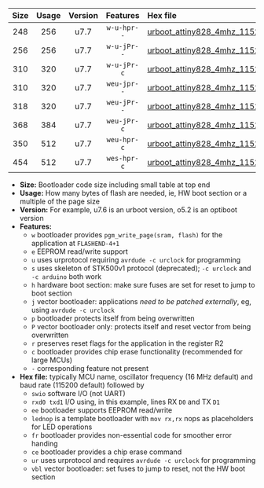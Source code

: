 |Size|Usage|Version|Features|Hex file|
|:-:|:-:|:-:|:-:|:--|
|248|256|u7.7|`w-u-hpr--`|[urboot_attiny828_4mhz_115200bps_swio_rxc2_txc3_lednop_ur.hex](https://raw.githubusercontent.com/stefanrueger/urboot.hex/main/mcus/attiny828/fcpu_4mhz/115200_bps/urboot_attiny828_4mhz_115200bps_swio_rxc2_txc3_lednop_ur.hex)|
|256|256|u7.7|`w-u-jPr--`|[urboot_attiny828_4mhz_115200bps_swio_rxc2_txc3_ur_vbl.hex](https://raw.githubusercontent.com/stefanrueger/urboot.hex/main/mcus/attiny828/fcpu_4mhz/115200_bps/urboot_attiny828_4mhz_115200bps_swio_rxc2_txc3_ur_vbl.hex)|
|310|320|u7.7|`w-u-jPr-c`|[urboot_attiny828_4mhz_115200bps_swio_rxc2_txc3_lednop_fr_ce_ur_vbl.hex](https://raw.githubusercontent.com/stefanrueger/urboot.hex/main/mcus/attiny828/fcpu_4mhz/115200_bps/urboot_attiny828_4mhz_115200bps_swio_rxc2_txc3_lednop_fr_ce_ur_vbl.hex)|
|310|320|u7.7|`weu-jpr--`|[urboot_attiny828_4mhz_115200bps_swio_rxc2_txc3_ee_lednop_ur_vbl.hex](https://raw.githubusercontent.com/stefanrueger/urboot.hex/main/mcus/attiny828/fcpu_4mhz/115200_bps/urboot_attiny828_4mhz_115200bps_swio_rxc2_txc3_ee_lednop_ur_vbl.hex)|
|318|320|u7.7|`weu-jPr--`|[urboot_attiny828_4mhz_115200bps_swio_rxc2_txc3_ee_ur_vbl.hex](https://raw.githubusercontent.com/stefanrueger/urboot.hex/main/mcus/attiny828/fcpu_4mhz/115200_bps/urboot_attiny828_4mhz_115200bps_swio_rxc2_txc3_ee_ur_vbl.hex)|
|368|384|u7.7|`weu-jPr-c`|[urboot_attiny828_4mhz_115200bps_swio_rxc2_txc3_ee_lednop_fr_ce_ur_vbl.hex](https://raw.githubusercontent.com/stefanrueger/urboot.hex/main/mcus/attiny828/fcpu_4mhz/115200_bps/urboot_attiny828_4mhz_115200bps_swio_rxc2_txc3_ee_lednop_fr_ce_ur_vbl.hex)|
|350|512|u7.7|`weu-hpr-c`|[urboot_attiny828_4mhz_115200bps_swio_rxc2_txc3_ee_lednop_fr_ce_ur.hex](https://raw.githubusercontent.com/stefanrueger/urboot.hex/main/mcus/attiny828/fcpu_4mhz/115200_bps/urboot_attiny828_4mhz_115200bps_swio_rxc2_txc3_ee_lednop_fr_ce_ur.hex)|
|454|512|u7.7|`wes-hpr-c`|[urboot_attiny828_4mhz_115200bps_swio_rxc2_txc3_ee_lednop_fr_ce.hex](https://raw.githubusercontent.com/stefanrueger/urboot.hex/main/mcus/attiny828/fcpu_4mhz/115200_bps/urboot_attiny828_4mhz_115200bps_swio_rxc2_txc3_ee_lednop_fr_ce.hex)|

- **Size:** Bootloader code size including small table at top end
- **Usage:** How many bytes of flash are needed, ie, HW boot section or a multiple of the page size
- **Version:** For example, u7.6 is an urboot version, o5.2 is an optiboot version
- **Features:**
  + `w` bootloader provides `pgm_write_page(sram, flash)` for the application at `FLASHEND-4+1`
  + `e` EEPROM read/write support
  + `u` uses urprotocol requiring `avrdude -c urclock` for programming
  + `s` uses skeleton of STK500v1 protocol (deprecated); `-c urclock` and `-c arduino` both work
  + `h` hardware boot section: make sure fuses are set for reset to jump to boot section
  + `j` vector bootloader: applications *need to be patched externally*, eg, using `avrdude -c urclock`
  + `p` bootloader protects itself from being overwritten
  + `P` vector bootloader only: protects itself and reset vector from being overwritten
  + `r` preserves reset flags for the application in the register R2
  + `c` bootloader provides chip erase functionality (recommended for large MCUs)
  + `-` corresponding feature not present
- **Hex file:** typically MCU name, oscillator frequency (16 MHz default) and baud rate (115200 default) followed by
  + `swio` software I/O (not UART)
  + `rxd0 txd1` I/O using, in this example, lines RX `D0` and TX `D1`
  + `ee` bootloader supports EEPROM read/write
  + `lednop` is a template bootloader with `mov rx,rx` nops as placeholders for LED operations
  + `fr` bootloader provides non-essential code for smoother error handing
  + `ce` bootloader provides a chip erase command
  + `ur` uses urprotocol and requires `avrdude -c urclock` for programming
  + `vbl` vector bootloader: set fuses to jump to reset, not the HW boot section
